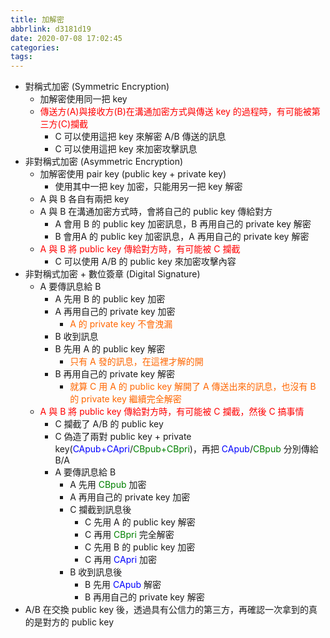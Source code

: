 ```yaml
---
title: 加解密
abbrlink: d3181d19
date: 2020-07-08 17:02:45
categories:
tags:
---
```

* 對稱式加密 (Symmetric Encryption)
  * 加解密使用同一把 key
  * <font color=#FF0000>傳送方(A)與接收方(B)在溝通加密方式與傳送 key 的過程時，有可能被第三方(C)攔截</font>
    * C 可以使用這把 key 來解密 A/B 傳送的訊息
    * C 可以使用這把 key 來加密攻擊訊息
* 非對稱式加密 (Asymmetric Encryption)
  * 加解密使用 pair key (public key + private key)
    * 使用其中一把 key 加密，只能用另一把 key 解密
  * A 與 B 各自有兩把 key
  * A 與 B 在溝通加密方式時，會將自己的 public key 傳給對方
    * A 會用 B 的 public key 加密訊息，B 再用自己的 private key 解密
    * B 會用A 的 public key 加密訊息，A 再用自己的 private key 解密
  * <font color=#FF0000>A 與 B 將 public key 傳給對方時，有可能被 C 攔截</font>
    * C 可以使用 A/B 的 public key 來加密攻擊內容
* 非對稱式加密 + 數位簽章 (Digital Signature)
  * A 要傳訊息給 B
    * A 先用 B 的 public key 加密
    * A 再用自己的 private key 加密
      * <font color=#FF6600>A 的 private key 不會洩漏</font>
    * B 收到訊息
    * B 先用 A 的 public key 解密
      * <font color=#FF6600>只有 A 發的訊息，在這裡才解的開</font>
    * B 再用自己的 private key 解密
      * <font color=#FF6600>就算 C 用 A 的 public key 解開了 A 傳送出來的訊息，也沒有 B 的 private key 繼續完全解密</font>
  * <font color=#FF0000>A 與 B 將 public key 傳給對方時，有可能被 C 攔截，然後 C 搞事情</font>
    * C 攔截了 A/B 的 public key
    * C 偽造了兩對 public key + private key(<font color=#0000FF>CApub+CApri</font>/<font color=#008000>CBpub+CBpri</font>)，再把 <font color=#0000FF>CApub</font>/<font color=#008000>CBpub</font> 分別傳給 B/A
    * A 要傳訊息給 B
      * A 先用 <font color=#008000>CBpub</font> 加密
      * A 再用自己的 private key 加密
      * C 攔截到訊息後
        * C 先用 A 的 public key 解密
        * C 再用 <font color=#008000>CBpri</font> 完全解密
        * C 先用 B 的 public key 加密
        * C 再用 <font color=#0000FF>CApri</font> 加密
      * B 收到訊息後
        * B 先用 <font color=#0000FF>CApub</font> 解密
        * B 再用自己的 private key 解密
* A/B 在交換 public key 後，透過具有公信力的第三方，再確認一次拿到的真的是對方的 public key